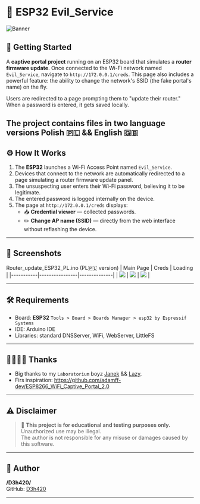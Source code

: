 # 📡 ESP32 Evil_Service

![Banner](img/banner.png)

## 🚀 Getting Started

A **captive portal project** running on an ESP32 board that simulates a **router firmware update**. Once connected to the Wi-Fi network named `Evil_Service`, navigate to `http://172.0.0.1/creds`. This page also includes a powerful feature: the ability to change the network's SSID (the fake portal's name) on the fly.

Users are redirected to a page prompting them to "update their router." When a password is entered, it gets saved locally.

The project contains files in two language versions **Polish** 🇵🇱 && **English** 🇬🇧
---

## ⚙️ How It Works

1. The **ESP32** launches a Wi-Fi Access Point named `Evil_Service`.
2. Devices that connect to the network are automatically redirected to a page simulating a router firmware update panel.
3. The unsuspecting user enters their Wi-Fi password, believing it to be legitimate.
4. The entered password is logged internally on the device.
5. The page at `http://172.0.0.1/creds` displays:
   - 📥 **Credential viewer** — collected passwords.
   - ✏️ **Change AP name (SSID)** — directly from the web interface without reflashing the device.

---

## 📸 Screenshots

Router_update_ESP32_PL.ino (PL🇵🇱 version)
| Main Page | Creds | Loading |
|-----------|----------------|--------------|
| ![](img/1.jpg) | ![](img/2.jpg) | ![](img/3.jpg) |

---

## 🛠️ Requirements

- Board: **ESP32**
 `Tools > Board > Boards Manager > esp32 by Espressif Systems`
- IDE: Arduino IDE
- Libraries: standard DNSServer, WiFi, WebServer, LittleFS

---

## 🫱🏻‍🫲🏾 Thanks

- Big thanks to my `Laboratorium` boyz [Janek](https://github.com/Janek79ax) && [Lazy](https://github.com/Nigdzie). 
- Firs inspiration: https://github.com/adamff-dev/ESP8266_WiFi_Captive_Portal_2.0

---

## ⚠️ Disclaimer

> 🛑 **This project is for educational and testing purposes only.**  
> Unauthorized use may be illegal.  
> The author is not responsible for any misuse or damages caused by this software.

---

## 🐲 Author

**/D3h420/**  
GitHub: [D3h420](https://github.com/D3h420)

---
